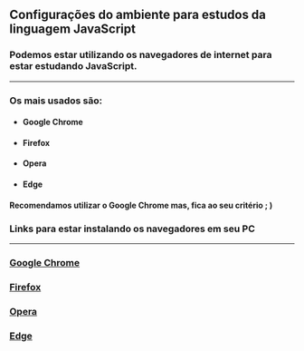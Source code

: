 ## Configurações do ambiente para estudos da linguagem JavaScript ##

### Podemos estar utilizando os navegadores de internet para estar estudando JavaScript. ###

------------

### Os mais usados são: ###

- #### Google Chrome
- #### Firefox
- #### Opera
- #### Edge



#### Recomendamos utilizar o Google Chrome mas, fica ao seu critério ; ) ####



### Links para estar instalando os navegadores em seu PC ###


------------


### [Google Chrome](https://www.google.pt/intl/pt-PT/chrome/?brand=ISCS&gclid=Cj0KCQiA2ZCOBhDiARIsAMRfv9KCKJw6d2Jnvn0HSQxB7e_WENCi4pykHxvGHOmU5ruELoeL-_fvrwwaAueGEALw_wcB&gclsrc=aw.ds)
### [Firefox](https://www.mozilla.org/pt-BR/firefox/windows/)
### [Opera](https://www.opera.com/pt-br?utm_campaign=%2312%20-%20BR%20-%20Search%20-%20PT%20-%20Generic&gclid=Cj0KCQiA2ZCOBhDiARIsAMRfv9KM7SZrM5reelqT0ER33VR-SzS6kVN-RY73kFlMLrNvfuqVp3hGqOQaAocVEALw_wcB)
### [Edge](https://www.microsoft.com/pt-br/edge)
